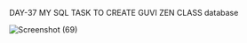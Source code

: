 DAY-37 MY SQL TASK TO CREATE GUVI ZEN CLASS database

![Screenshot (69)](https://user-images.githubusercontent.com/92292562/151024446-029116b9-6cd3-4d5d-a463-34959aba30b7.png)
